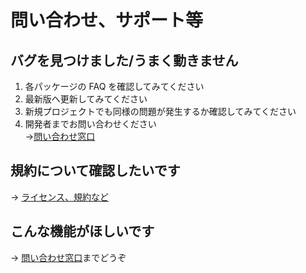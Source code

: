 # 問い合わせ、サポート等

## バグを見つけました/うまく動きません

1. 各パッケージの FAQ を確認してみてください
2. 最新版へ更新してみてください
3. 新規プロジェクトでも同様の問題が発生するか確認してみてください
4. 開発者までお問い合わせください  
   ->[問い合わせ窓口](../contact.md)

## 規約について確認したいです

-> [ライセンス、規約など](./license.md)

## こんな機能がほしいです

-> [問い合わせ窓口](../contact.md)までどうぞ
